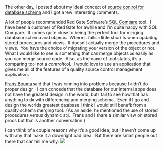 The other day, I posted about my ideal concept of [source control for
database
schema](http://blogs.geekdojo.net/ryan/archive/2005/05/17/8343.aspx) and
I got a few interesting comments. 

A lot of people recommended Red Gate Software’s [SQL
Compare](http://www.red-gate.com/SQL_Compare.htm) tool.  I have been a
customer of Red Gate for awhile and I’m quite happy with SQL Compare. 
It comes quite close to being the perfect tool for merging database
schema and objects.  Where it falls a little short is when updating
stored procedures and views.  It doesn’t actually merge the procedures
and views.  You have the choice of migrating your version of the object
or not.  What I would like to see is something that can merge objects as
easily as you can merge source code.  Also, as the name of tool states,
it’s a comparing tool not a *control*tool.  I would love to see an
application that gives me all of the features of a quality source
control management application.

[Frans Bouma](http://weblogs.asp.net/fbouma) said that I was running
into problems because I didn’t do proper design.  I can concede that the
database for our internal apps does not have the greatest design in the
world, but I fail to see how that has anything to do with differencing
and merging schema.  Even if I go and design the worlds greatest
database I think I would still benefit from a quality schema merging
tool.  (As an aside, he mentioned the use of stored procedures versus
dynamic sql.  Frans and I share a similar view on stored procs but that
is another conversation.)

I can think of a couple reasons why it’s a good idea, but I haven’t come
up with any that make it a downright bad idea.  But there are smart
people out there that can tell me why.
![](http://blogs.geekdojo.net/ryan/images/smile1.gif)
